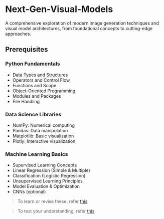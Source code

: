 # Next-Gen-Visual-Models

A comprehensive exploration of modern image generation techniques and visual model architectures, from foundational concepts to cutting-edge approaches.

## Prerequisites

### Python Fundamentals
- Data Types and Structures
- Operators and Control Flow
- Functions and Scope
- Object-Oriented Programming
- Modules and Packages
- File Handling

### Data Science Libraries
- NumPy: Numerical computing
- Pandas: Data manipulation
- Matplotlib: Basic visualization
- Plotly: Interactive visualization

### Machine Learning Basics
- Supervised Learning Concepts
- Linear Regression (Simple & Multiple)
- Classification (Logistic Regression)
- Unsupervised Learning Principles
- Model Evaluation & Optimization
- CNNs (optional)

> To learn or revise these, refer [this](https://github.com/shoryasethia/Next-Gen-Visual-Models/tree/main/Week0/Content)

> To test your understanding, refer [this](https://github.com/shoryasethia/Next-Gen-Visual-Models/tree/main/Week0/Assignment)
